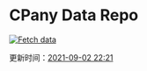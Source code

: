# CPany Data Repo

[![Fetch data](https://github.com/yjl9903/CPany/actions/workflows/fetch.yml/badge.svg)](https://github.com/yjl9903/CPany/actions/workflows/fetch.yml)

<!-- START_SECTION: update_time -->
更新时间：[2021-09-02 22:21](https://www.timeanddate.com/worldclock/fixedtime.html?msg=Fetch+data&iso=20210902T222123&p1=237)
<!-- END_SECTION: update_time -->
